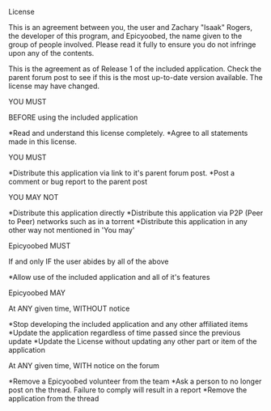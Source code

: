 License

This is an agreement between you, the user and Zachary "Isaak" Rogers, the developer of this program, and Epicyoobed, the name given to the group of people involved.
Please read it fully to ensure you do not infringe upon any of the contents.

This is the agreement as of Release 1 of the included application. Check the parent forum post to see if this is the most up-to-date version available. 
The license may have changed.


YOU MUST

BEFORE using the included application

*Read and understand this license completely.
*Agree to all statements made in this license.

YOU MUST

*Distribute this application via link to it's parent forum post.
*Post a comment or bug report to the parent post

YOU MAY NOT

*Distribute this application directly
*Distribute this application via P2P (Peer to Peer) networks such as in a torrent
*Distribute this application in any other way not mentioned in 'You may'

Epicyoobed MUST

If and only IF the user abides by all of the above

*Allow use of the included application and all of it's features

Epicyoobed MAY

At ANY given time, WITHOUT notice

*Stop developing the included application and any other affiliated items
*Update the application regardless of time passed since the previous update
*Update the License without updating any other part or item of the application

At ANY given time, WITH notice on the forum

*Remove a Epicyoobed volunteer from the team
*Ask a person to no longer post on the thread. Failure to comply will result in a report
*Remove the application from the thread
